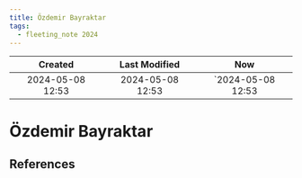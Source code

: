 ```yaml
---
title: Özdemir Bayraktar
tags:
  - fleeting_note 2024
---
```

|     Created      |  Last Modified   |       Now        |
|:----------------:|:----------------:|:----------------:|
| 2024-05-08 12:53 | 2024-05-08 12:53 | `2024-05-08 12:53|

# Özdemir Bayraktar

## References
